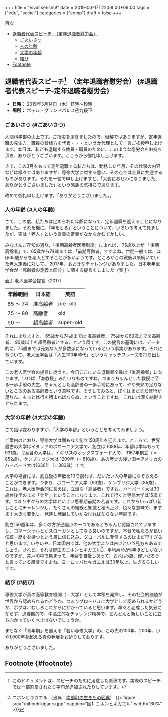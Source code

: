 +++
title = "vivat senshu!"
date = 2019-03-17T22:09:00+09:00
tags = ["edu", "social"]
categories = ["comp"]
draft = false
+++

<div class="ox-hugo-toc toc">
<div></div>

<div class="heading">&#30446;&#27425;</div>

- [退職者代表スピーチ　（定年退職者慰労会）](#退職者代表スピーチ-定年退職者慰労会)
    - [ごあいさつ](#ごあいさつ)
    - [人の年齢](#人の年齢)
    - [大学の年齢](#大学の年齢)
    - [結び](#結び)
- [Footnote](#footnote)

</div>
<!--endtoc-->



## 退職者代表スピーチ[^fn:1]　（定年退職者慰労会） {#退職者代表スピーチ-定年退職者慰労会}

-   ****日時：**** 2019年3月14日（木）17時〜19時
-   ****場所：**** ホテル・グランドパレス＠九段下


### ごあいさつ {#ごあいさつ}

人間科学部の山上です。ご指名を頂きましたので、僭越ではありますが、定年退職の先生方、職員の皆様方を代表・・・というか代理として一言ご挨拶申し上げます。本日は、私ども退職する教員・職員のために、このような慰労会をお持ち頂き、ありがとうございます。こころから御礼申し上げます。

さて、この3月をもって定年退職する私たちは、勤務した年月、その仕事の内容などは様々ではありますが、専修大学に対する思い、その点では全員に共通するものがあります。それを一言で申し上げますと、「大変におせわになりました、ありがとうございました」という感謝の気持ちであります。

改めて御礼申し上げます。「ありがとうございました。」


### 人の年齢 {#人の年齢}

さて、この度、私たちは定められた年齢になって、定年退職を迎えることになりました。それを機に、「年をとる」ということについて、いろいろ考えて見ましたが、実は「老人」という言葉の定義がなかなかむずかしい。

みなさんご存知の通り、「後期高齢者医療制度」によれば、
75歳以上が 「後期高齢者」で、65歳から74歳までは 「前期高齢者」ですよね。世間一般では、ほぼ65歳からを老人とすることが多いようです。ところがこの戦後以来続いていた老人定義に対して、
2017年、おおきなチャレンジがありました。日本老年医学会が「高齢者の定義と区分」に関する提言をしました（表 [1](#table--tbl:1) )

<a id="table--tbl:1"></a>
<div class="table-caption">
  <span class="table-number"><a href="#table--tbl:1">&#34920; 1</a></span>:
  老人医学会提言（2017）
</div>

| 年齢範囲 | 日本語 | 英語      |
|------|-----|---------|
| 65 〜 74 | 准高齢者 | pre-old   |
| 75 〜 89 | 高齢者 | old       |
| 90 〜   | 超高齢者 | super-old |

それによりますと、
65歳から74歳までは 准高齢者、
75歳から89歳までを高齢者、
90歳以上を超高齢者とする、という風です。この提言の基礎には、データ的に、75歳までは元気な人が多数派になっているという事実があります。それに基づいて、老人医学会は「人生100年時代」というキャッチフレーズを打ち出しています。

この老人医学会の提言に従うと、今日ここにいる退職者全員は「准高齢者」になります。いわば 「准教授」みたいなものですね。つまりちゃんとした教授に至る一歩手前の先生、ちゃんとした高齢者の一歩手前にあって、やや未熟で足りないところのある高齢者という意味です。そうしてみると、ぼくはまだまだ修行が足りん、もっと修行を積まねばならぬ、ということですね。これには深く納得させられます。


### 大学の年齢 {#大学の年齢}

さて話は変わりますが、「大学の年齢」ということを考えてみましょう。

ご案内のとおり、専修大学は間もなく創立150周年を迎えます。ところで、世界最古の大学はイタリアのボローニア大学で、創立は 1088年、年齢は本年もって931歳。
2番目の大学は、イギリスのオックスフォード大で、 1167年創立（ = 852歳）、ケンブリッジ大は 1209年（= 810歳）。あの歴史の浅い国＝アメリカのハーバード大は1636年（= 383歳）です。

大学の場合には、創立後の年数を10で割れば、だいたい人の年齢になぞらえることができます。つまり、ボローニア大学（93歳）、ケンブリジ大学（85歳）、これは、老人医学会的に言えば、立派な「高齢者」ですね。ハーバード大は30歳台後半のまあ「壮年」ということになります。これで行くと専修大学は15歳です。つまりボクらの大学はせいぜい思春期前期の若者です。これからいっぱい新しことにチャレンジし、たくさんの経験と知識と積み上げ、色々な意味で、ますます大きく変化し、発達し発展していかなければならない年齢です。

創立150週年は、多くの方が通過点の一つであるとちゃんと認識されていますし、コマーシャルとかスローガンとしてなら良いのですが、本音で私たちが長い伝統・歴史を持つという風に信じ込み、グローバルに発信するのはまだ早すぎると思います。いやいや、日本国内では、他の大学よりは古いという見方もあるでしょう。けれど、それは野生のニホンヒキガエル[^fn:2]、平均寿命が5年ほどしかないのですが、井戸の中で集まって、年齢を自慢しあって、おれは5歳、偉いだろうと言っている風情ですよね。ヨーロッパヒキガエルは30年以上、生きるらしいです。


### 結び {#結び}

専修大学が真の高等教育機関（＝大学）として本領を発揮し、その社会的価値が世界から認められるかどうか、つまりグローバルに大学として認められるかどうか、ボクは、むしろこれからにかかっていると思います。早々と老成した気分にならず、思春期的で、中高生的なチャレンジ精神で、どんどんと新しいことに立ち向かっていくべきはないでしょうか。

まもなく「青年期」を迎える「若い専修大学」の、この先の100年、200年、いや1,000年を超える真の発展をお祈りしております。

ありがとうございました。


## Footnote {#footnote}

[^fn:1]: このドキュメントは、スピーチのために用意した原稿です。実際のスピーチでは一部割愛されたり字句が追加されたりしています。
[^fn:2]: ニホンヒキガエル （出典：[南部町の生きもの図典](http://www.town.nanbu.tottori.jp/ikimono/picbook/139/)） <a id="org66dc8ce"></a> {{< figure src="/nihonhikigaeru.jpg" caption="&#22259;1: ニホンヒキガエル" width="60%" >}}